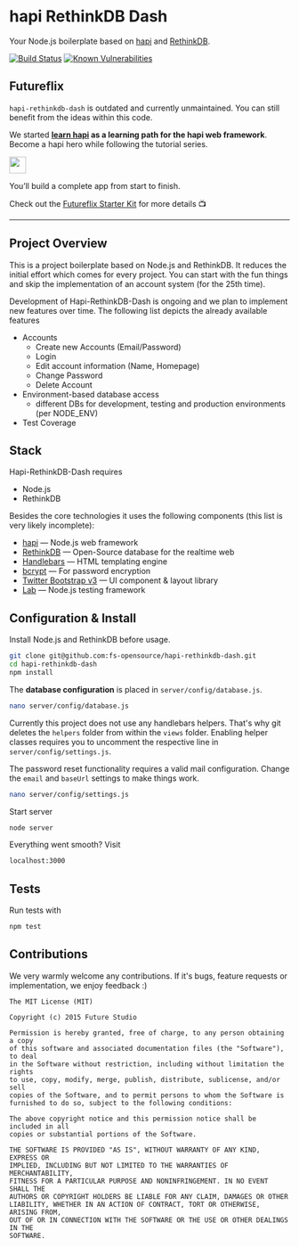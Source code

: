 hapi RethinkDB Dash
==========================

Your Node.js boilerplate based on [hapi](http://hapijs.com/) and [RethinkDB](https://rethinkdb.com/).

[![Build Status](https://semaphoreci.com/api/v1/futurestudio/hapi-rethinkdb-dash/branches/develop/badge.svg)](https://semaphoreci.com/futurestudio/hapi-rethinkdb-dash)
[![Known Vulnerabilities](https://snyk.io/test/github/fs-opensource/hapi-rethinkdb-dash/badge.svg)](https://snyk.io/test/github/fs-opensource/hapi-rethinkdb-dash)


## Futureflix
`hapi-rethinkdb-dash` is outdated and currently unmaintained. You can still benefit from the ideas within this code.

We started **[learn hapi](http://learnhapi.com) as a learning path for the hapi web framework**. Become a hapi hero while following the tutorial series. 


<p>
    <a href="http://learnhapi.com">	
      <img src="https://futurestud.io/images/badges/hapi-hero-md.svg" height="30" />	
    </a>
</p>

You’ll build a complete app from start to finish.

Check out the [Futureflix Starter Kit](https://github.com/fs-opensource/futureflix-starter-kit) for more details :tv:


-----


## Project Overview
This is a project boilerplate based on Node.js and RethinkDB. It reduces the initial effort which comes for every project. You can start with the fun things and skip the implementation of an account system (for the 25th time).

Development of Hapi-RethinkDB-Dash is ongoing and we plan to implement new features over time. The following list depicts the already available features

- Accounts
    - Create new Accounts (Email/Password)
    - Login
    - Edit account information (Name, Homepage)
    - Change Password
    - Delete Account
- Environment-based database access
    - different DBs for development, testing and production environments (per NODE_ENV)
- Test Coverage


## Stack
Hapi-RethinkDB-Dash requires

- Node.js
- RethinkDB

Besides the core technologies it uses the following components (this list is very likely incomplete):

- [hapi](https://hapijs.com/) — Node.js web framework
- [RethinkDB](https://rethinkdb.com/) — Open-Source database for the realtime web
- [Handlebars](http://handlebarsjs.com/) — HTML templating engine
- [bcrypt](https://www.npmjs.com/package/bcrypt) — For password encryption
- [Twitter Bootstrap v3](http://getbootstrap.com/) — UI component & layout library
- [Lab](https://github.com/hapijs/lab) — Node.js testing framework


## Configuration & Install
Install Node.js and RethinkDB before usage.

```bash
git clone git@github.com:fs-opensource/hapi-rethinkdb-dash.git
cd hapi-rethinkdb-dash
npm install
```

The **database configuration** is placed in `server/config/database.js`.

```bash
nano server/config/database.js
```

Currently this project does not use any handlebars helpers. That's why git deletes the `helpers` folder from within the `views` folder. Enabling helper classes requires you to uncomment the respective line in `server/config/settings.js`.

The password reset functionality requires a valid mail configuration. Change the `email` and `baseUrl` settings to make things work.

```bash
nano server/config/settings.js
```

Start server

```bash
node server
```

Everything went smooth? Visit

```bash
localhost:3000
```


## Tests
Run tests with

```bash
npm test
```


## Contributions
We very warmly welcome any contributions. If it's bugs, feature requests or implementation, we enjoy feedback :)

    The MIT License (MIT)

    Copyright (c) 2015 Future Studio

    Permission is hereby granted, free of charge, to any person obtaining a copy
    of this software and associated documentation files (the "Software"), to deal
    in the Software without restriction, including without limitation the rights
    to use, copy, modify, merge, publish, distribute, sublicense, and/or sell
    copies of the Software, and to permit persons to whom the Software is
    furnished to do so, subject to the following conditions:

    The above copyright notice and this permission notice shall be included in all
    copies or substantial portions of the Software.

    THE SOFTWARE IS PROVIDED "AS IS", WITHOUT WARRANTY OF ANY KIND, EXPRESS OR
    IMPLIED, INCLUDING BUT NOT LIMITED TO THE WARRANTIES OF MERCHANTABILITY,
    FITNESS FOR A PARTICULAR PURPOSE AND NONINFRINGEMENT. IN NO EVENT SHALL THE
    AUTHORS OR COPYRIGHT HOLDERS BE LIABLE FOR ANY CLAIM, DAMAGES OR OTHER
    LIABILITY, WHETHER IN AN ACTION OF CONTRACT, TORT OR OTHERWISE, ARISING FROM,
    OUT OF OR IN CONNECTION WITH THE SOFTWARE OR THE USE OR OTHER DEALINGS IN THE
    SOFTWARE.
